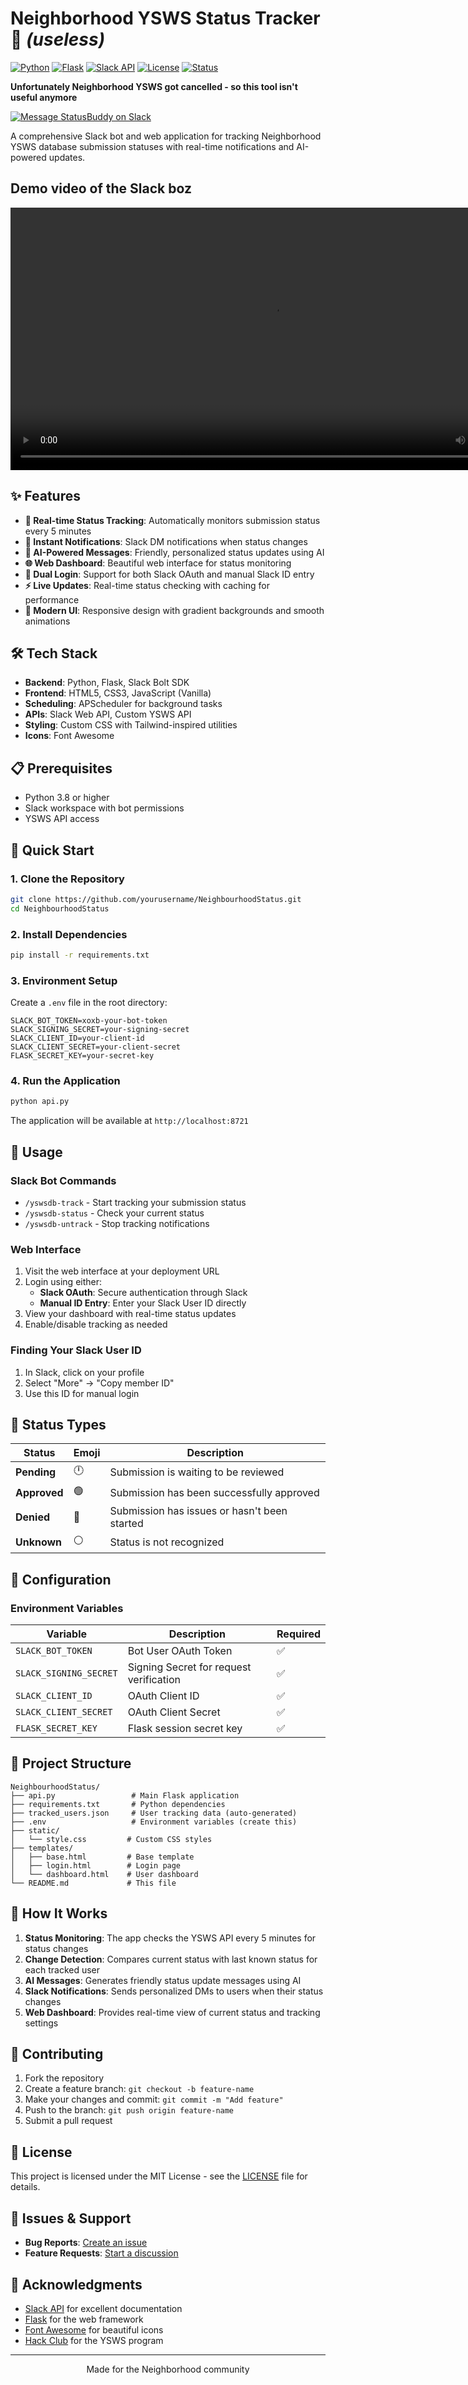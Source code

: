 # Neighborhood YSWS Status Tracker 🚀 *(useless)*

[![Python](https://img.shields.io/badge/Python-3.8+-blue.svg)](https://python.org)
[![Flask](https://img.shields.io/badge/Flask-2.0+-green.svg)](https://flask.palletsprojects.com)
[![Slack API](https://img.shields.io/badge/Slack-API-purple.svg)](https://api.slack.com)
[![License](https://img.shields.io/badge/License-MIT-yellow.svg)](LICENSE)
[![Status](https://img.shields.io/badge/Status-Active-brightgreen.svg)](https://github.com/bbarni2020/NeighbourhoodStatus)


**Unfortunately Neighborhood YSWS got cancelled - so this tool isn't useful anymore**

[![Message StatusBuddy on Slack](https://img.shields.io/badge/Message%20StatusBuddy%20on%20Slack-4A154B?style=for-the-badge&logo=slack&logoColor=white)](https://hackclub.slack.com/team/U095F3Y7W3A)

A comprehensive Slack bot and web application for tracking Neighborhood YSWS database submission statuses with real-time notifications and AI-powered updates.

## Demo video of the Slack boz

<video height="420" controls>
  <source src="https://github.com/bbarni2020/NeighbourhoodStatus/raw/refs/heads/main/demo.mp4" type="video/mp4">
  Your browser does not support the video tag.
</video>

## ✨ Features

- **🔄 Real-time Status Tracking**: Automatically monitors submission status every 5 minutes
- **🔔 Instant Notifications**: Slack DM notifications when status changes
- **🤖 AI-Powered Messages**: Friendly, personalized status updates using AI
- **🌐 Web Dashboard**: Beautiful web interface for status monitoring
- **📱 Dual Login**: Support for both Slack OAuth and manual Slack ID entry
- **⚡ Live Updates**: Real-time status checking with caching for performance
- **🎨 Modern UI**: Responsive design with gradient backgrounds and smooth animations

## 🛠️ Tech Stack

- **Backend**: Python, Flask, Slack Bolt SDK
- **Frontend**: HTML5, CSS3, JavaScript (Vanilla)
- **Scheduling**: APScheduler for background tasks
- **APIs**: Slack Web API, Custom YSWS API
- **Styling**: Custom CSS with Tailwind-inspired utilities
- **Icons**: Font Awesome

## 📋 Prerequisites

- Python 3.8 or higher
- Slack workspace with bot permissions
- YSWS API access

## 🚀 Quick Start

### 1. Clone the Repository
```bash
git clone https://github.com/yourusername/NeighbourhoodStatus.git
cd NeighbourhoodStatus
```

### 2. Install Dependencies
```bash
pip install -r requirements.txt
```

### 3. Environment Setup
Create a `.env` file in the root directory:
```env
SLACK_BOT_TOKEN=xoxb-your-bot-token
SLACK_SIGNING_SECRET=your-signing-secret
SLACK_CLIENT_ID=your-client-id
SLACK_CLIENT_SECRET=your-client-secret
FLASK_SECRET_KEY=your-secret-key
```

### 4. Run the Application
```bash
python api.py
```

The application will be available at `http://localhost:8721`

## 📱 Usage

### Slack Bot Commands
- `/yswsdb-track` - Start tracking your submission status
- `/yswsdb-status` - Check your current status
- `/yswsdb-untrack` - Stop tracking notifications

### Web Interface
1. Visit the web interface at your deployment URL
2. Login using either:
   - **Slack OAuth**: Secure authentication through Slack
   - **Manual ID Entry**: Enter your Slack User ID directly
3. View your dashboard with real-time status updates
4. Enable/disable tracking as needed

### Finding Your Slack User ID
1. In Slack, click on your profile
2. Select "More" → "Copy member ID"
3. Use this ID for manual login

## 🎯 Status Types

| Status | Emoji | Description |
|--------|-------|-------------|
| **Pending** | 🕛 | Submission is waiting to be reviewed |
| **Approved** | 🟢 | Submission has been successfully approved |
| **Denied** | 🔴 | Submission has issues or hasn't been started |
| **Unknown** | ⚪ | Status is not recognized |

## 🔧 Configuration

### Environment Variables
| Variable | Description | Required |
|----------|-------------|----------|
| `SLACK_BOT_TOKEN` | Bot User OAuth Token | ✅ |
| `SLACK_SIGNING_SECRET` | Signing Secret for request verification | ✅ |
| `SLACK_CLIENT_ID` | OAuth Client ID | ✅ |
| `SLACK_CLIENT_SECRET` | OAuth Client Secret | ✅ |
| `FLASK_SECRET_KEY` | Flask session secret key | ✅ |

## 📁 Project Structure

```
NeighbourhoodStatus/
├── api.py                 # Main Flask application
├── requirements.txt       # Python dependencies
├── tracked_users.json     # User tracking data (auto-generated)
├── .env                   # Environment variables (create this)
├── static/
│   └── style.css         # Custom CSS styles
├── templates/
│   ├── base.html         # Base template
│   ├── login.html        # Login page
│   └── dashboard.html    # User dashboard
└── README.md             # This file
```

## 🔄 How It Works

1. **Status Monitoring**: The app checks the YSWS API every 5 minutes for status changes
2. **Change Detection**: Compares current status with last known status for each tracked user
3. **AI Messages**: Generates friendly status update messages using AI
4. **Slack Notifications**: Sends personalized DMs to users when their status changes
5. **Web Dashboard**: Provides real-time view of current status and tracking settings

## 🤝 Contributing

1. Fork the repository
2. Create a feature branch: `git checkout -b feature-name`
3. Make your changes and commit: `git commit -m "Add feature"`
4. Push to the branch: `git push origin feature-name`
5. Submit a pull request

## 📝 License

This project is licensed under the MIT License - see the [LICENSE](LICENSE) file for details.

## 🐛 Issues & Support

- **Bug Reports**: [Create an issue](https://github.com/bbarni2020/NeighbourhoodStatus/issues)
- **Feature Requests**: [Start a discussion](https://github.com/bbarni2020/NeighbourhoodStatus/discussions)

## 🙏 Acknowledgments

- [Slack API](https://api.slack.com) for excellent documentation
- [Flask](https://flask.palletsprojects.com) for the web framework
- [Font Awesome](https://fontawesome.com) for beautiful icons
- [Hack Club](https://hackclub.com) for the YSWS program

---

<div align="center">
Made for the Neighborhood community
</div>
